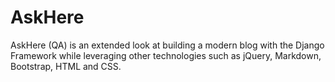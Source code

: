 # AskHere

AskHere (QA) is an extended look at building a modern blog with the Django Framework while leveraging other technologies such as jQuery, Markdown, Bootstrap, HTML and CSS.
